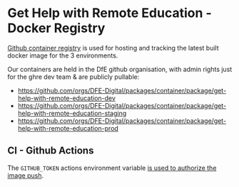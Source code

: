 # Get Help with Remote Education - Docker Registry

[Github container registry](https://docs.github.com/en/packages/guides/about-github-container-registry) is used for hosting and tracking the latest built docker image for the 3 environments.

Our containers are held in the DfE github organisation, with admin rights just for the ghre dev team & are publicly pullable:
- https://github.com/orgs/DFE-Digital/packages/container/package/get-help-with-remote-education-dev
- https://github.com/orgs/DFE-Digital/packages/container/package/get-help-with-remote-education-staging
- https://github.com/orgs/DFE-Digital/packages/container/package/get-help-with-remote-education-prod

## CI - Github Actions

The `GITHUB_TOKEN` actions environment variable [is used to authorize the image push](https://docs.github.com/en/packages/guides/migrating-to-github-container-registry-for-docker-images#updating-your-github-actions-workflow).